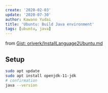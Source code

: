 ```yaml
---
create: '2020-02-03'
update: '2020-07-30'
author: Kawano Yudai
title: 'Ubuntu: Build Java environment'
tags: [ubuntu, java]
---
```


from [Gist: oriverk/InstallLanguage2Ubuntu.md](https://gist.github.com/oriverk/5d0352c7ca673883d9326e5ce0fb2ae1)

## Setup
```sh
sudo apt update
sudo apt install openjdk-11-jdk
# confirmation
java --version
```